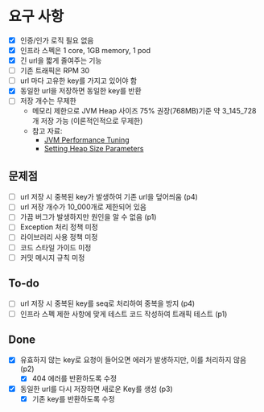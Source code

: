 # 요구 사항

- [x] 인증/인가 로직 필요 없음
- [x] 인프라 스펙은 1 core, 1GB memory, 1 pod
- [x] 긴 url을 짧게 줄여주는 기능
- [ ] 기존 트래픽은 RPM 30
- [ ] url 마다 고유한 key를 가지고 있어야 함
- [x] 동일한 url을 저장하면 동일한 key를 반환
- [ ] 저장 개수는 무제한
    - 메모리 제한으로 JVM Heap 사이즈 75% 권장(768MB)기준 약 3_145_728개 저장 가능 (이론적인적으로 무제한)
    - 참고 자료:
        - [JVM Performance Tuning](https://docs.oracle.com/en/graalvm/jdk/21/docs/reference-manual/native-image/optimizations-and-performance/MemoryManagement/#performance-tuning)
        - [Setting Heap Size Parameters](https://docs.oracle.com/cd/E13188_01/jrockit/docs81/tuning/config.html#1012706)

## 문제점

- [ ] url 저장 시 중복된 key가 발생하여 기존 url을 덮어씌움 (p4)
- [ ] url 저장 개수가 10_000개로 제한되어 있음
- [ ] 가끔 버그가 발생하지만 원인을 알 수 없음 (p1)
- [ ] Exception 처리 정책 미정
- [ ] 라이브러리 사용 정책 미정
- [ ] 코드 스타일 가이드 미정
- [ ] 커밋 메시지 규칙 미정

## To-do

- [ ] url 저장 시 중복된 key를 seq로 처리하여 중복을 방지 (p4)
- [ ] 인프라 스펙 제한 사항에 맞게 테스트 코드 작성하여 트래픽 테스트 (p1)

## Done

- [x] 유효하지 않는 key로 요청이 들어오면 에러가 발생하지만, 이를 처리하지 않음 (p2)
    - [x] 404 에러를 반환하도록 수정
- [x] 동일한 url를 다시 저장하면 새로운 Key를 생성 (p3)
    - [x] 기존 key를 반환하도록 수정 
